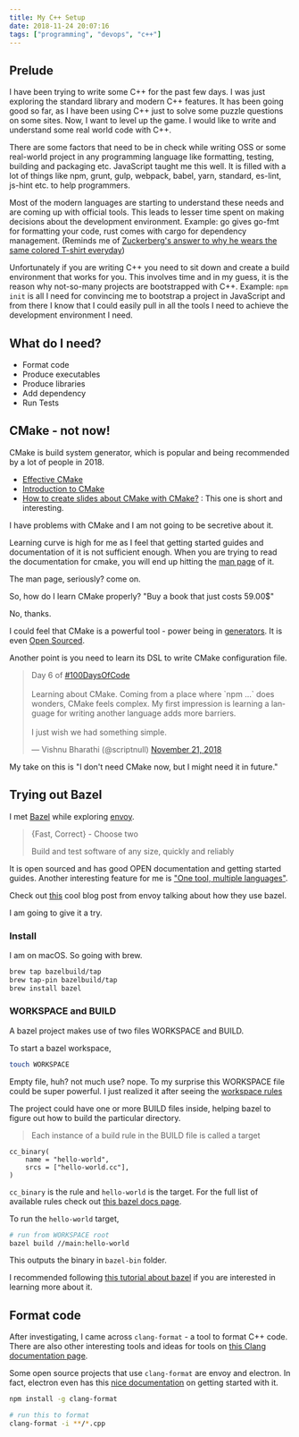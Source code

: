 ```yaml
---
title: My C++ Setup
date: 2018-11-24 20:07:16
tags: ["programming", "devops", "c++"]
---
```

## Prelude

I have been trying to write some C++ for the past few days. I was just exploring the standard library and modern C++ features. It has been going good so far, as I have been using C++ just to solve some puzzle questions on some sites. Now, I want to level up the game. I would like to write and understand some real world code with C++.

There are some factors that need to be in check while writing OSS or some real-world project in any programming language like formatting, testing, building and packaging etc. JavaScript taught me this well. It is filled with a lot of things like npm, grunt, gulp, webpack, babel, yarn, standard, es-lint, js-hint etc. to help programmers.

Most of the modern languages are starting to understand these needs and are coming up with official tools. This leads to lesser time spent on making decisions about the development environment. Example: go gives go-fmt for formatting your code, rust comes with cargo for dependency management. (Reminds me of [Zuckerberg's answer to why he wears the same colored T-shirt everyday](https://www.businessinsider.in/Heres-The-Real-Reason-Mark-Zuckerberg-Wears-The-Same-T-Shirt-Every-Day/articleshow/45064550.cms))

Unfortunately if you are writing C++ you need to sit down and create a build environment that works for you. This involves time and in my guess, it is the reason why not-so-many projects are bootstrapped with C++. Example: `npm init` is all I need for convincing me to bootstrap a project in JavaScript and from there I know that I could easily pull in all the tools I need to achieve the development environment I need.

## What do I need?
- Format code
- Produce executables
- Produce libraries
- Add dependency
- Run Tests

## CMake - not now!
CMake is build system generator, which is popular and being recommended by a lot of people in 2018.

- [Effective CMake](https://www.youtube.com/watch?v=bsXLMQ6WgIk)
- [Introduction to CMake](https://www.youtube.com/watch?v=jt3meXdP-QI)
- [How to create slides about CMake with CMake?](https://www.youtube.com/watch?v=sFH8IvPfHx0) : This one is short and interesting.

I have problems with CMake and I am not going to be secretive about it.

Learning curve is high for me as I feel that getting started guides and documentation of it is not sufficient enough. When you are trying to read the documentation for cmake, you will end up hitting the [man page](https://cmake.org/cmake/help/v3.12/manual/cmake.1.html) of it.

The man page, seriously? come on.

So, how do I learn CMake properly? "Buy a book that just costs 59.00$"

No, thanks.

I could feel that CMake is a powerful tool - power being in [generators](https://cmake.org/cmake/help/v3.0/manual/cmake-generators.7.html). It is even [Open Sourced](https://gitlab.kitware.com/cmake/cmake).

Another point is you need to learn its DSL to write CMake configuration file.

<blockquote class="twitter-tweet" data-lang="en"><p lang="en" dir="ltr">Day 6 of <a href="https://twitter.com/hashtag/100DaysOfCode?src=hash&amp;ref_src=twsrc%5Etfw">#100DaysOfCode</a> <br><br>Learning about CMake. Coming from a place where `npm ...` does wonders, CMake feels complex. My first impression is learning a language for writing another language adds more barriers.<br><br>I just wish we had something simple.</p>&mdash; Vishnu Bharathi (@scriptnull) <a href="https://twitter.com/scriptnull/status/1065292039439466496?ref_src=twsrc%5Etfw">November 21, 2018</a></blockquote>
<script async src="https://platform.twitter.com/widgets.js" charset="utf-8"></script>

My take on this is "I don't need CMake now, but I might need it in future."

## Trying out Bazel
I met [Bazel](https://www.bazel.build/) while exploring [envoy](https://github.com/envoyproxy/envoy).

> {Fast, Correct} - Choose two
>
> Build and test software of any size, quickly and reliably

It is open sourced and has good OPEN documentation and getting started guides. Another interesting feature for me is ["One tool, multiple languages"](https://www.bazel.build/#one-tool-multiple-languages).

Check out [this](https://blog.envoyproxy.io/external-c-dependency-management-in-bazel-dd37477422f5) cool blog post from envoy talking about how they use bazel.

I am going to give it a try.

### Install
I am on macOS. So going with brew.

```sh
brew tap bazelbuild/tap
brew tap-pin bazelbuild/tap
brew install bazel
```

### WORKSPACE and BUILD
A bazel project makes use of two files WORKSPACE and BUILD.

To start a bazel workspace,

```sh
touch WORKSPACE
```

Empty file, huh? not much use? nope. To my surprise this WORKSPACE file could be super powerful. I just realized it after seeing the [workspace rules](https://docs.bazel.build/versions/master/be/workspace.html)

The project could have one or more BUILD files inside, helping bazel to figure out how to build the particular directory.

> Each instance of a build rule in the BUILD file is called a target

```
cc_binary(
    name = "hello-world",
    srcs = ["hello-world.cc"],
)
```

`cc_binary` is the rule and `hello-world` is the target. For the full list of available rules check out [this bazel docs page](https://docs.bazel.build/versions/master/be/c-cpp.html).


To run the `hello-world` target,
```sh
# run from WORKSPACE root
bazel build //main:hello-world
```

This outputs the binary in `bazel-bin` folder.

I recommended following [this tutorial about bazel](https://docs.bazel.build/versions/master/tutorial/cpp.html) if you are interested in learning more about it.

## Format code
After investigating, I came across `clang-format` - a tool to format C++ code. There are also other interesting tools and ideas for tools on [this Clang documentation page](https://clang.llvm.org/docs/ClangTools.html).

Some open source projects that use `clang-format` are envoy and electron. In fact, electron even has this [nice documentation](https://electronjs.org/docs/development/clang-format) on getting started with it.

```sh
npm install -g clang-format

# run this to format
clang-format -i **/*.cpp
```
